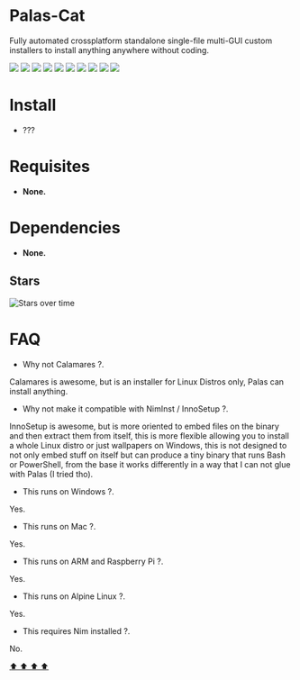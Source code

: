 # Palas-Cat

Fully automated crossplatform standalone single-file multi-GUI custom installers to install anything anywhere without coding.

![](https://img.shields.io/github/languages/count/juancarlospaco/nim-palas?logoColor=green&style=for-the-badge)
![](https://img.shields.io/github/languages/top/juancarlospaco/nim-palas?style=for-the-badge)
![](https://img.shields.io/github/stars/juancarlospaco/nim-palas?style=for-the-badge)
![](https://img.shields.io/maintenance/yes/2019?style=for-the-badge)
![](https://img.shields.io/github/languages/code-size/juancarlospaco/nim-palas?style=for-the-badge)
![](https://img.shields.io/github/issues-raw/juancarlospaco/nim-palas?style=for-the-badge)
![](https://img.shields.io/github/issues-pr-raw/juancarlospaco/nim-palas?style=for-the-badge)
![](https://img.shields.io/github/commit-activity/y/juancarlospaco/nim-palas?style=for-the-badge)
![](https://img.shields.io/github/last-commit/juancarlospaco/nim-palas?style=for-the-badge)
![](https://img.shields.io/liberapay/patrons/juancarlospaco?style=for-the-badge)


# Install

- ???


# Requisites

- **None.**


# Dependencies

- **None.**


## Stars

![Stars over time](https://starchart.cc/juancarlospaco/nim-palas.svg "Star Palas!")


# FAQ

- Why not Calamares ?.

Calamares is awesome, but is an installer for Linux Distros only, Palas can install anything.

- Why not make it compatible with NimInst / InnoSetup ?.

InnoSetup is awesome, but is more oriented to embed files on the binary and then extract them from itself,
this is more flexible allowing you to install a whole Linux distro or just wallpapers on Windows,
this is not designed to not only embed stuff on itself but can produce a tiny binary that runs Bash or PowerShell,
from the base it works differently in a way that I can not glue with Palas (I tried tho).

- This runs on Windows ?.

Yes.

- This runs on Mac ?.

Yes.

- This runs on ARM and Raspberry Pi ?.

Yes.

- This runs on Alpine Linux ?.

Yes.

- This requires Nim installed ?.

No.


[  ⬆️  ⬆️  ⬆️  ⬆️  ](#Palas-Cat "Go to top")
